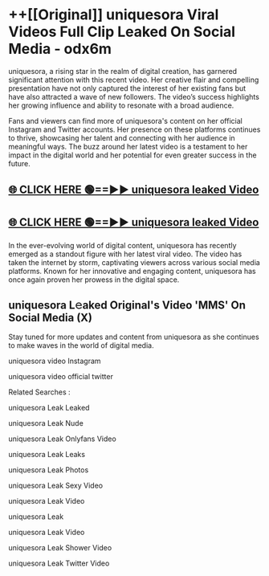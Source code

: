 # ++[[Original]] uniquesora Viral Videos Full Clip Leaked On Social Media - odx6m<br>

uniquesora, a rising star in the realm of digital creation, has garnered significant attention with this recent video. Her creative flair and compelling presentation have not only captured the interest of her existing fans but have also attracted a wave of new followers. The video’s success highlights her growing influence and ability to resonate with a broad audience.

Fans and viewers can find more of uniquesora's content on her official Instagram and Twitter accounts. Her presence on these platforms continues to thrive, showcasing her talent and connecting with her audience in meaningful ways. The buzz around her latest video is a testament to her impact in the digital world and her potential for even greater success in the future.


## [🌐 CLICK HERE 🟢==►► uniquesora leaked Video ](https://onlyclips.site?title=uniquesora&ref=git)

## [🌐 CLICK HERE 🟢==►► uniquesora leaked Video ](https://onlyclips.site?title=uniquesora&ref=git)


In the ever-evolving world of digital content, uniquesora has recently emerged as a standout figure with her latest viral video. The video has taken the internet by storm, captivating viewers across various social media platforms. Known for her innovative and engaging content, uniquesora has once again proven her prowess in the digital space.



## uniquesora L𝚎aked Original's Video 'MMS' On Social Media (X)


Stay tuned for more updates and content from uniquesora as she continues to make waves in the world of digital media.

uniquesora video Instagram

uniquesora video official twitter


Related Searches :

uniquesora Leak Leaked

uniquesora Leak Nude

uniquesora Leak Onlyfans Video

uniquesora Leak Leaks

uniquesora Leak Photos

uniquesora Leak Sexy Video

uniquesora Leak Video

uniquesora Leak

uniquesora Leak Video

uniquesora Leak Shower Video

uniquesora Leak Twitter Video

